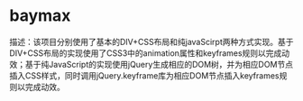 # baymax

描述：该项目分别使用了基本的DIV+CSS布局和纯javaScirpt两种方式实现。基于DIV+CSS布局的实现使用了CSS3中的animation属性和keyframes规则以完成动效；基于纯JavaScript的实现使用jQuery生成相应的DOM树，并为相应DOM节点插入CSS样式，同时调用jQuery.keyframe库为相应DOM节点插入keyframes规则以完成动效。
